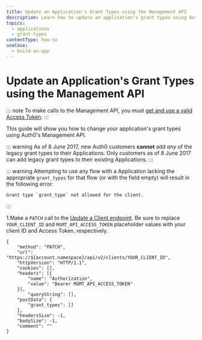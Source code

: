 ```yaml
---
title: Update an Application's Grant Types using the Management API
description: Learn how to update an application's grant types using Auth0's Management API.
topics:
  - applications
  - grant-types
contentType: how-to
useCase:
  - build-an-app
---
```

# Update an Application's Grant Types using the Management API

::: note
To make calls to the Management API, you must [get and use a valid Access Token](/api/management/v2/tokens).
:::

This guide will show you how to change your application's grant types using Auth0's Management API.

::: warning
As of 8 June 2017, new Auth0 customers **cannot** add *any* of the legacy grant types to their Applications. Only customers as of 8 June 2017 can add legacy grant types to their existing Applications.
:::

::: warning
Attempting to use any flow with a Application lacking the appropriate `grant_types` for that flow (or with the field empty) will result in the following error:

```text
Grant type `grant_type` not allowed for the client.
```
:::

1.Make a `PATCH` call to the [Update a Client endpoint](/api/management/v2#!/Clients/patch_clients_by_id). Be sure to replace `YOUR_CLIENT_ID` and `MGMT_API_ACCESS_TOKEN` placeholder values with your client ID and Access Token, respectively.


```har
{
	"method": "PATCH",
	"url": "https://${account.namespace}/api/v2/clients/YOUR_CLIENT_ID",
	"httpVersion": "HTTP/1.1",
	"cookies": [],
	"headers": [{
		"name": "Authorization",
		"value": "Bearer MGMT_API_ACCESS_TOKEN"
	}],
		"queryString": [],
	"postData": {
		"grant_types": []
	},
	"headersSize": -1,
	"bodySize": -1,
	"comment": ""
}
```

